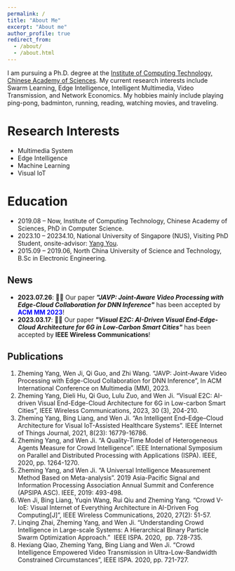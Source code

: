 ```yaml
---
permalink: /
title: "About Me"
excerpt: "About me"
author_profile: true
redirect_from: 
  - /about/
  - /about.html
---
```


 I am pursuing a Ph.D. degree at the [Institute of Computing Technology, Chinese Academy of Sciences](http://www.ict.ac.cn/). My current research interests include Swarm Learning, Edge Intelligence, Intelligent Multimedia, Video Transmission, and Network Economics. My hobbies mainly include playing ping-pong, badminton, running, reading, watching movies, and traveling.

Research Interests
======
* Multimedia System
* Edge Intelligence
* Machine Learning
* Visual IoT


Education
======
* 2019.08 – Now, Institute of Computing Technology, Chinese Academy of Sciences, PhD in Computer Science.
* 2023.10 – 20234.10, National University of Singapore (NUS), Visiting PhD Student, onsite-advisor: [Yang You](https://www.comp.nus.edu.sg/~youy/).
* 2015.09 – 2019.06, North China University of Science and Technology, B.Sc in Electronic Engineering.


News
------
* **2023.07.26**:  🎉🎉 Our paper ***"JAVP: Joint-Aware Video Processing with Edge-Cloud Collaboration for DNN Inference"*** has been accepted by <font color=Blue>**ACM MM 2023**</font>!
* **2023.03.17**:  🎉🎉 Our paper ***"Visual E2C: AI-Driven Visual End-Edge-Cloud Architecture for 6G in Low-Carbon Smart Cities"*** has been accepted by **IEEE Wireless Communications**!



Publications
------
1. Zheming Yang, Wen Ji, Qi Guo, and Zhi Wang. “JAVP: Joint-Aware Video Processing with Edge-Cloud Collaboration for DNN Inference”,  In ACM International Conference on Multimedia (MM), 2023.
2. Zheming Yang, Dieli Hu, Qi Guo, Lulu Zuo, and Wen Ji. “Visual E2C: AI-driven Visual End-Edge-Cloud Architecture for 6G in Low-carbon Smart Cities”,  IEEE Wireless Communications, 2023, 30 (3), 204-210.
3. Zheming Yang, Bing Liang, and Wen Ji. “An Intelligent End–Edge–Cloud Architecture for Visual IoT-Assisted Healthcare Systems”. IEEE Internet of Things Journal, 2021, 8(23): 16779-16786.
4. Zheming Yang, and Wen Ji. “A Quality-Time Model of Heterogeneous Agents Measure for Crowd Intelligence”. IEEE International Symposium on Parallel and Distributed Processing with Applications (ISPA). IEEE, 2020, pp. 1264-1270.
5. Zheming Yang, and Wen Ji. “A Universal Intelligence Measurement Method Based on Meta-analysis”. 2019 Asia-Pacific Signal and Information Processing Association Annual Summit and Conference (APSIPA ASC). IEEE, 2019: 493-498. 
6. Wen Ji, Bing Liang, Yuqin Wang, Rui Qiu and Zheming Yang. “Crowd V-IoE: Visual Internet of Everything Architecture in AI-Driven Fog Computing[J]”, IEEE Wireless Communications, 2020, 27(2): 51-57.
7. Linqing Zhai, Zheming Yang, and Wen Ji. “Understanding Crowd Intelligence in Large-scale Systems: A Hierarchical Binary Particle Swarm Optimization Approach.”  IEEE ISPA. 2020,  pp. 728-735. 
8. Hexiang Qiao, Zheming Yang, Bing Liang and Wen Ji. “Crowd Intelligence Empowered Video Transmission in Ultra-Low-Bandwidth Constrained Circumstances”, IEEE ISPA. 2020, pp. 721-727.




